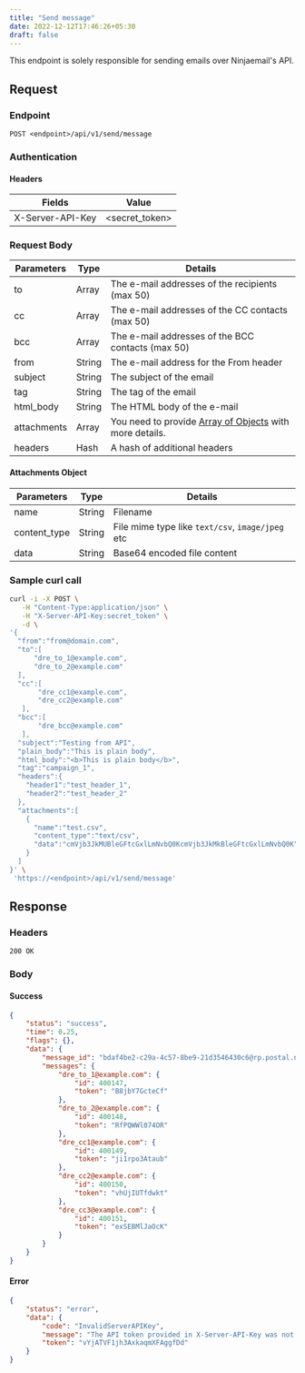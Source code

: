```yaml
---
title: "Send message"
date: 2022-12-12T17:46:26+05:30
draft: false
---
```


This endpoint is solely responsible for sending emails over Ninjaemail's API.

## Request

### Endpoint

`POST <endpoint>/api/v1/send/message`

### Authentication

#### Headers


| Fields | Value |
|--------------|----------------|
| X-Server-API-Key | <secret_token> |


### Request Body


| Parameters | Type | Details |
|------------|-------|--------|
| to | Array | The e-mail addresses of the recipients (max 50) |
| cc | Array | The e-mail addresses of the CC contacts (max 50) |
| bcc | Array | The e-mail addresses of the BCC contacts (max 50) |
| from | String | The e-mail address for the From header |
| subject | String | The subject of the email |
| tag | String | The tag of the email |
| html_body | String | The HTML body of the e-mail |
| attachments | Array | You need to provide [Array of Objects](#attachments-object) with more details. |
| headers | Hash | A hash of additional headers |

#### Attachments Object

| Parameters | Type | Details |
|------------|-------|--------|
| name | String | Filename  |
| content_type | String | File mime type like `text/csv`, `image/jpeg` etc  |
| data | String | Base64 encoded file content  |


### Sample curl call

```sh
curl -i -X POST \
   -H "Content-Type:application/json" \
   -H "X-Server-API-Key:secret_token" \
   -d \
'{
  "from":"from@domain.com",
  "to":[
      "dre_to_1@example.com",
      "dre_to_2@example.com"
  ],
  "cc":[
       "dre_cc1@example.com",
       "dre_cc2@example.com"
   ],
  "bcc":[
       "dre_bcc@example.com"
   ],
  "subject":"Testing from API",
  "plain_body":"This is plain body",
  "html_body":"<b>This is plain body</b>",
  "tag":"campaign_1",
  "headers":{
    "header1":"test_header_1",
    "header2":"test_header_2"
  },
  "attachments":[
    {
      "name":"test.csv",
      "content_type":"text/csv",
      "data":"cmVjb3JkMUBleGFtcGxlLmNvbQ0KcmVjb3JkMkBleGFtcGxlLmNvbQ0K"
    }
  ]
}' \
 'https://<endpoint>/api/v1/send/message'
```

## Response

### Headers

`200 OK`

### Body

#### Success

```json
{
    "status": "success",
    "time": 0.25,
    "flags": {},
    "data": {
        "message_id": "bdaf4be2-c29a-4c57-8be9-21d3546430c6@rp.postal.ninjaemail.cloud",
        "messages": {
            "dre_to_1@example.com": {
                "id": 400147,
                "token": "B8jbY7GcteCf"
            },
            "dre_to_2@example.com": {
                "id": 400148,
                "token": "RfPQWWl074OR"
            },
            "dre_cc1@example.com": {
                "id": 400149,
                "token": "ji1rpo3Ataub"
            },
            "dre_cc2@example.com": {
                "id": 400150,
                "token": "vhUjIUTfdwkt"
            },
            "dre_cc3@example.com": {
                "id": 400151,
                "token": "exSEBMlJaOcK"
            }
        }
    }
}
```

#### Error

```json
{
    "status": "error",
    "data": {
        "code": "InvalidServerAPIKey",
        "message": "The API token provided in X-Server-API-Key was not valid.",
        "token": "vYjATVF1jh3AxkaqmXFAggfDd"
    }
}
```
